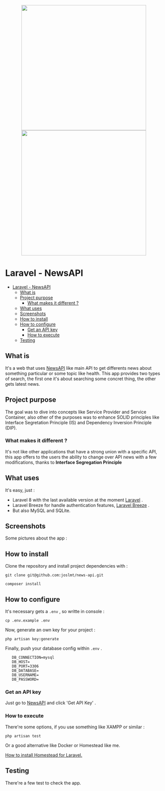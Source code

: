 <p align="center">
<img src="https://raw.githubusercontent.com/laravel/art/master/logo-lockup/5%20SVG/2%20CMYK/1%20Full%20Color/laravel-logolockup-cmyk-red.svg" width="400"></a>
<img src="https://encrypted-tbn0.gstatic.com/images?q=tbn:ANd9GcT8ITjavEszl2e4vHRW1ODFgCSTxKLfnVg1YA&usqp=CAU" width="400">
</p>

# Laravel - NewsAPI
- [Laravel - NewsAPI](#laravel---newsapi)
  - [What is](#what-is)
  - [Project purpose](#project-purpose)
    - [What makes it different ?](#what-makes-it-different-)
  - [What uses](#what-uses)
  - [Screenshots](#screenshots)
  - [How to install](#how-to-install)
  - [How to configure](#how-to-configure)
    - [Get an API key](#get-an-api-key)
    - [How to execute](#how-to-execute)
  - [Testing](#testing)


## What is
It's a web that uses [NewsAPI]('https://newsapi.org/) like main API to get differents news about something particular or some topic like health. This app provides two types of search, the first one it's about searching some concret thing, the other gets latest news.

## Project purpose
The goal was to dive into concepts like Service Provider and Service Container, also other of the purposes was to enhance SOLID principles like Interface Segretation Principle (IS) and Dependency Inversion Principle (DIP).

### What makes it different ?
It's not like other applications that have a strong union with a specific API, this app offers to the users the ability to change over API news with a few modifications, thanks to **Interface Segregation Principle**

## What uses
It's easy, just :
- Laravel 8 with the last available version at the moment [Laravel]( https://laravel.com/) . 
- Laravel Breeze for handle authentication features, [Laravel Breeze](https://laravel.com/docs/8.x/starter-kits#laravel-breeze) .
- But also MySQL and SQLite.

## Screenshots
Some pictures about the app :

## How to install
Clone the repository and install project dependencies with :

```
git clone git@github.com:joslmt/news-api.git

composer install
```

## How to configure
It's necessary gets a `.env` , so writte in console :

```
cp .env.example .env
```

Now, generate an own key for your project :

```
php artisan key:generate
```

Finally, push your database config within `.env` .
```
   DB_CONNECTION=mysql
   DB_HOST=
   DB_PORT=3306
   DB_DATABASE=
   DB_USERNAME=
   DB_PASSWORD=
```

### Get an API key
Just go to [NewsAPI]('https://newsapi.org/) and click 'Get API Key' .

### How to execute
There're some options, if you use something like XAMPP or similar :
```
php artisan test
```

Or a good alternative like Docker or Homestead like me. 

[How to install Homestead for Laravel.]('https://github.com/joslmt/CRUD')

## Testing
There're a few test to check the app.
